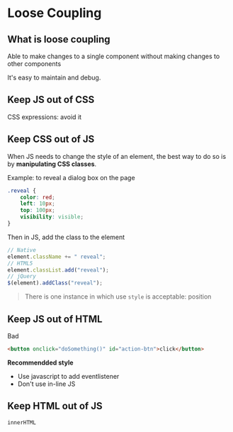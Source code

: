 # Loose Coupling

## What is loose coupling

Able to make changes to a single component without making changes to other components

It's easy to maintain and debug.

## Keep JS out of CSS

CSS expressions: avoid it

## Keep CSS out of JS

When JS needs to change the style of an element, the best way to do so is by
**manipulating CSS classes**.

Example: to reveal a dialog box on the page

```css
.reveal {
    color: red;
    left: 10px;
    top: 100px;
    visibility: visible;
}
```

Then in JS, add the class to the element

```javascript
// Native
element.className += " reveal";
// HTML5
element.classList.add("reveal");
// jQuery
$(element).addClass("reveal");
```

> There is one instance in which use `style` is acceptable: position

## Keep JS out of HTML

Bad

```html
<button onclick="doSomething()" id="action-btn">click</button>
```

**Recommendded style**

- Use javascript to add eventlistener
- Don't use in-line JS

## Keep HTML out of JS

`innerHTML`

